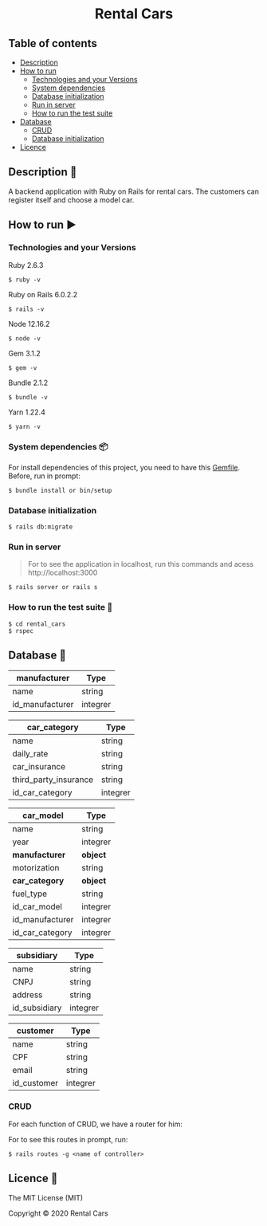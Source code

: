 <h1 align="center">Rental Cars</h1>

## Table of contents

- [Description](#description-checkered_flag)
- [How to run](#how-to-run)
  - [Technologies and your Versions](#technologies-and-your-versions)
  - [System dependencies](#system-dependencies-package)
  - [Database initialization](#database-initialization)
  - [Run in server](#run-in-server)
  - [How to run the test suite](#how-to-run-the-test-suite-memo)
- [Database](#database-floppy_disk)
  - [CRUD](#crud)
  - [Database initialization](#database-initialization)
- [Licence](#licence)

## Description :checkered_flag:

A backend application with Ruby on Rails for rental cars. The customers can register itself and choose a model car. 

## How to run :arrow_forward:

### Technologies and your Versions

Ruby 2.6.3
```
$ ruby -v 
```

Ruby on Rails  6.0.2.2
```
$ rails -v 
```

Node 12.16.2
```
$ node -v
```

Gem 3.1.2
```
$ gem -v 
``` 

Bundle 2.1.2
```
$ bundle -v
```

Yarn 1.22.4
```
$ yarn -v
```

### System dependencies :package:

For install dependencies of this project, you need to have this [Gemfile](https://github.com/Diana-ops/rental-cars-treina-dev-1/blob/master/Gemfile). Before, run in prompt:

```
$ bundle install or bin/setup
```

### Database initialization

```
$ rails db:migrate
```

### Run in server 

> For to see the application in localhost, run this commands and acess http://localhost:3000

```
$ rails server or rails s
```

### How to run the test suite :memo:

```
$ cd rental_cars
$ rspec 
```

## Database :floppy_disk:

|  manufacturer | Type |
| ------------------- | ------------------- |
|  name |  string |
|  id_manufacturer |  integrer |

|  car_category | Type |
| ------------------- | ------------------- |
|  name |  string |
|  daily_rate |  string |
|  car_insurance |  string |
|  third_party_insurance |  string |
|  id_car_category |  integrer |

|  car_model | Type |
| ------------------- | ------------------- |
|  name |  string |
|  year |  integrer |
|  **manufacturer** |  **object** |
|  motorization |  string |
|  **car_category** |   **object** |
|  fuel_type | string |
|  id_car_model |  integrer |
|  id_manufacturer |  integrer |
|  id_car_category |  integrer |

|  subsidiary | Type |
| ------------------- | ------------------- |
|  name |  string |
|  CNPJ |  string |
|  address |  string |
|  id_subsidiary |  integrer |

|  customer | Type |
| ------------------- | ------------------- |
|  name |  string |
|  CPF |  string |
|  email |  string |
|  id_customer |  integrer |

### CRUD

For each function of CRUD, we have a router for him:

For to see this routes in prompt, run: 

```
$ rails routes -g <name of controller>
```

## Licence :trident:

The MIT License (MIT)

Copyright :copyright: 2020 Rental Cars
